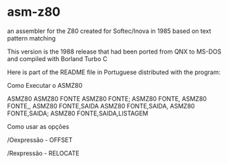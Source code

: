 # asm-z80
an assembler for the Z80 created for Softec/Inova in 1985 based on text pattern matching

This version is the 1988 release that had been ported from QNX to MS-DOS and compiled with Borland Turbo C

Here is part of the README file in Portuguese distributed with the program:

Como Executar o ASMZ80

ASMZ80
ASMZ80 FONTE
ASMZ80 FONTE;
ASMZ80 FONTE,
ASMZ80 FONTE,,
ASMZ80 FONTE,SAIDA
ASMZ80 FONTE,SAIDA,
ASMZ80 FONTE,SAIDA;
ASMZ80 FONTE,SAIDA,LISTAGEM

Como usar as opções

/Oexpressão - OFFSET

/Rexpressão - RELOCATE

